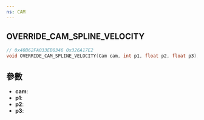 ```yaml
---
ns: CAM
---
```

## OVERRIDE_CAM_SPLINE_VELOCITY

```c
// 0x40B62FA033EB0346 0x326A17E2
void OVERRIDE_CAM_SPLINE_VELOCITY(Cam cam, int p1, float p2, float p3);
```


## 參數
* **cam**: 
* **p1**: 
* **p2**: 
* **p3**: 

